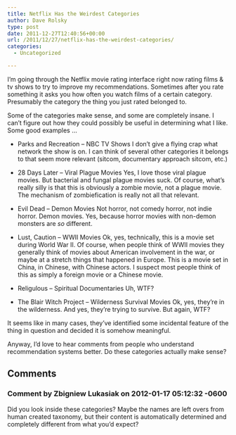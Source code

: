 ```yaml
---
title: Netflix Has the Weirdest Categories
author: Dave Rolsky
type: post
date: 2011-12-27T12:40:56+00:00
url: /2011/12/27/netflix-has-the-weirdest-categories/
categories:
  - Uncategorized

---
```

I&#8217;m going through the Netflix movie rating interface right now rating films & tv shows to try to improve my recommendations. Sometimes after you rate something it asks you how often you watch films of a certain category. Presumably the category the thing you just rated belonged to.

Some of the categories make sense, and some are completely insane. I can&#8217;t figure out how they could possibly be useful in determining what I like. Some good examples &#8230;

  * Parks and Recreation &#8211; NBC TV Shows 
    I don&#8217;t give a flying crap what network the show is on. I can think of several other categories it belongs to that seem more relevant (sitcom, documentary approach sitcom, etc.)

  * 28 Days Later &#8211; Viral Plague Movies 
    Yes, I love those viral plague movies. But bacterial and fungal plague movies suck. Of course, what&#8217;s really silly is that this is obviously a zombie movie, not a plague movie. The mechanism of zombiefication is really not all that relevant.

  * Evil Dead &#8211; Demon Movies 
    Not horror, not comedy horror, not indie horror. Demon movies. Yes, because horror movies with non-demon monsters are _so_ different.

  * Lust, Caution &#8211; WWII Movies 
    Ok, yes, technically, this is a movie set during World War II. Of course, when people think of WWII movies they generally think of movies about American involvement in the war, or maybe at a stretch things that happened in Europe. This is a movie set in China, in Chinese, with Chinese actors. I suspect most people think of this as simply a foreign movie or a Chinese movie.

  * Religulous &#8211; Spiritual Documentaries 
    Uh, WTF?

  * The Blair Witch Project &#8211; Wilderness Survival Movies 
    Ok, yes, they&#8217;re in the wilderness. And yes, they&#8217;re trying to survive. But again, WTF?

It seems like in many cases, they&#8217;ve identified some incidental feature of the thing in question and decided it is somehow meaningful.

Anyway, I&#8217;d love to hear comments from people who understand recommendation systems better. Do these categories actually make sense?

## Comments

### Comment by Zbigniew Lukasiak on 2012-01-17 05:12:32 -0600
Did you look inside these categories? Maybe the names are left overs from human created taxonomy, but their content is automatically determined and completely different from what you&#8217;d expect?